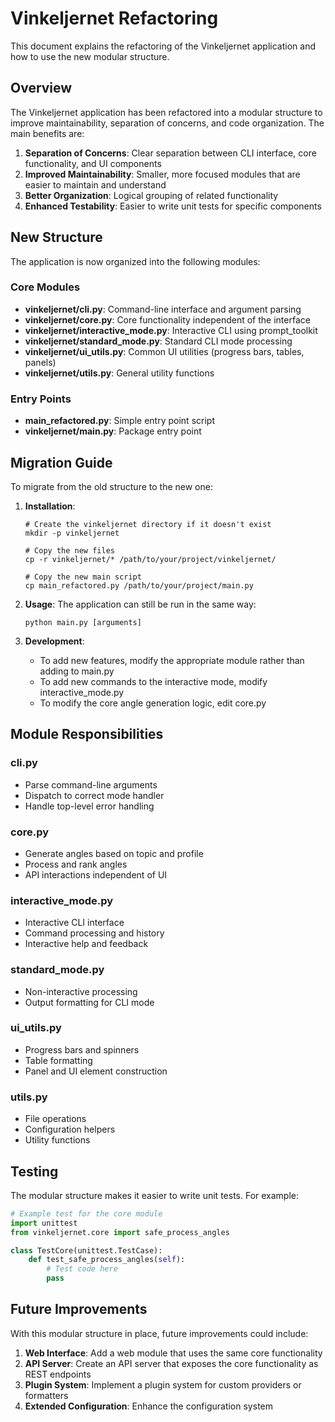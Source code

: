 # Vinkeljernet Refactoring

This document explains the refactoring of the Vinkeljernet application and how to use the new modular structure.

## Overview

The Vinkeljernet application has been refactored into a modular structure to improve maintainability, separation of concerns, and code organization. The main benefits are:

1. **Separation of Concerns**: Clear separation between CLI interface, core functionality, and UI components
2. **Improved Maintainability**: Smaller, more focused modules that are easier to maintain and understand
3. **Better Organization**: Logical grouping of related functionality
4. **Enhanced Testability**: Easier to write unit tests for specific components

## New Structure

The application is now organized into the following modules:

### Core Modules

- **vinkeljernet/cli.py**: Command-line interface and argument parsing
- **vinkeljernet/core.py**: Core functionality independent of the interface
- **vinkeljernet/interactive_mode.py**: Interactive CLI using prompt_toolkit
- **vinkeljernet/standard_mode.py**: Standard CLI mode processing
- **vinkeljernet/ui_utils.py**: Common UI utilities (progress bars, tables, panels)
- **vinkeljernet/utils.py**: General utility functions

### Entry Points

- **main_refactored.py**: Simple entry point script
- **vinkeljernet/__main__.py**: Package entry point

## Migration Guide

To migrate from the old structure to the new one:

1. **Installation**:
   ```
   # Create the vinkeljernet directory if it doesn't exist
   mkdir -p vinkeljernet
   
   # Copy the new files
   cp -r vinkeljernet/* /path/to/your/project/vinkeljernet/
   
   # Copy the new main script
   cp main_refactored.py /path/to/your/project/main.py
   ```

2. **Usage**:
   The application can still be run in the same way:
   ```
   python main.py [arguments]
   ```

3. **Development**:
   - To add new features, modify the appropriate module rather than adding to main.py
   - To add new commands to the interactive mode, modify interactive_mode.py
   - To modify the core angle generation logic, edit core.py

## Module Responsibilities

### cli.py
- Parse command-line arguments
- Dispatch to correct mode handler
- Handle top-level error handling

### core.py
- Generate angles based on topic and profile
- Process and rank angles
- API interactions independent of UI

### interactive_mode.py
- Interactive CLI interface 
- Command processing and history
- Interactive help and feedback

### standard_mode.py
- Non-interactive processing
- Output formatting for CLI mode

### ui_utils.py
- Progress bars and spinners
- Table formatting
- Panel and UI element construction

### utils.py
- File operations
- Configuration helpers
- Utility functions

## Testing

The modular structure makes it easier to write unit tests. For example:

```python
# Example test for the core module
import unittest
from vinkeljernet.core import safe_process_angles

class TestCore(unittest.TestCase):
    def test_safe_process_angles(self):
        # Test code here
        pass
```

## Future Improvements

With this modular structure in place, future improvements could include:

1. **Web Interface**: Add a web module that uses the same core functionality
2. **API Server**: Create an API server that exposes the core functionality as REST endpoints
3. **Plugin System**: Implement a plugin system for custom providers or formatters
4. **Extended Configuration**: Enhance the configuration system